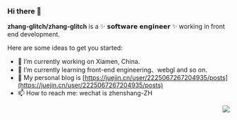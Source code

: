 ### Hi there 👋


**zhang-glitch/zhang-glitch** is a ✨ 𝘀𝗼𝗳𝘁𝘄𝗮𝗿𝗲 𝗲𝗻𝗴𝗶𝗻𝗲𝗲𝗿 ✨ working in front end development.

Here are some ideas to get you started:

- 🔭 I’m currently working on Xiamen, China.
- 🌱 I’m currently learning front-end engineering、webgl and so on. 
- 🤎 My personal blog is [https://juejin.cn/user/2225067267204935/posts](https://juejin.cn/user/2225067267204935/posts)
- 📫 How to reach me: wechat is zhenshang-ZH
<!-- - 👯 I’m looking to collaborate on ...
- 🤔 I’m looking for help with ...
- 💬 Ask me about ...

- 😄 Pronouns: ...
- ⚡ Fun fact: ... -->

<img align="right" src="https://github-readme-stats.vercel.app/api?username=zhang-glitch&show_icons=true&hide_border=true">
